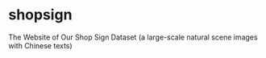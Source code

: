 # shopsign
The Website of Our Shop Sign Dataset (a large-scale natural scene images with Chinese texts)
